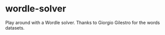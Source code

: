 # wordle-solver
Play around with a Wordle solver. Thanks to Giorgio Gilestro for the words datasets.
